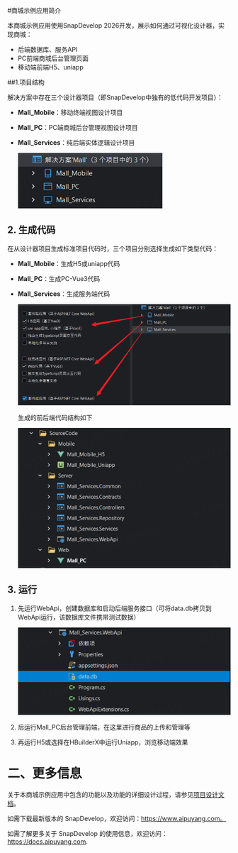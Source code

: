 #商城示例应用简介

本商城示例应用使用SnapDevelop 2026开发，展示如何通过可视化设计器，实现商城：

- 后端数据库、服务API
- PC前端商城后台管理页面
- 移动端前端H5、uniapp

##1.项目结构

解决方案中存在三个设计器项目（即SnapDevelop中独有的低代码开发项目）：

- **Mall_Mobile**：移动终端视图设计项目

- **Mall_PC**：PC端商城后台管理视图设计项目

- **Mall_Services**：纯后端实体逻辑设计项目

  ![image-20250519153955019](assets/README/image-20250519153955019.png) 

## 2. 生成代码

在从设计器项目生成标准项目代码时，三个项目分别选择生成如下类型代码：

- **Mall_Mobile**：生成H5或uniapp代码

- **Mall_PC**：生成PC-Vue3代码

- **Mall_Services**：生成服务端代码

  ![image-20250519155126775](assets/README/image-20250519155126775.png)  
  
  生成的前后端代码结构如下
  
  ![image-20250520091751286](assets/README/image-20250520091751286.png) 

## 3. 运行

1. 先运行WebApi，创建数据库和启动后端服务接口（可将data.db拷贝到WebApi运行，该数据库文件携带测试数据）

   ![image-20250520095445046](assets/README/image-20250520095445046.png) 

2. 后运行Mall_PC后台管理前端，在这里进行商品的上传和管理等

3. 再运行H5或选择在HBuilderX中运行Uniapp，浏览移动端效果

# 二、更多信息
关于本商城示例应用中包含的功能以及功能的详细设计过程，请参见[项目设计文档](/设计文档.md)。

如需下载最新版本的 SnapDevelop，欢迎访问：https://www.aipuyang.com。

如需了解更多关于 SnapDevelop 的使用信息，欢迎访问：https://docs.aipuyang.com.
